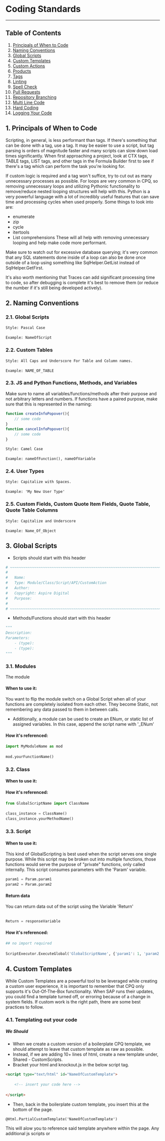 # Coding Standards
---
## Table of Contents

1. [Principals of When to Code](#1-principals-of-when-to-code)
2. [Naming Conventions](#2-naming-conventions)
3. [Global Scripts](#3-global-scripts)
4. [Custom Templates](#4-custom-templates)
5. [Custom Actions](#5-custom-actions)
6. [Products](#6-Products)
7. [Tags](#7-tags)
8. [Linting](#8-linting)
9. [Spell Check](#9-spell-check)
10. [Pull Requests](#10-pull-requests)
11. [Repository Branching](#11-repository-branching)
12. [Multi Line Code](#12-multi-line-code)
13. [Hard Coding](#13-hard-coding)
14. [Logging Your Code](#14-logging-your-code)

## 1. Principals of When to Code 

Scripting, in general, is less performant than tags. If there's something that can be done with a tag, use a tag. It may be easier to use a script, but tag parsing is orders of magnitude faster and many scripts can slow down load times significantly. When first approaching a project, look at CTX tags, TABLE tags, LIST tags, and other tags in the Formula Builder first to see if there's a tag which can perform the task you're looking for. 
 
If custom logic is required and a tag won't suffice, try to cut out as many unnecessary processes as possible. For loops are very common in CPQ, so removing unnecessary loops and utilizing Pythonic functionality to remove/reduce nested looping structures will help with this. Python is a very powerful language with a lot of incredibly useful features that can save time and processing cycles when used properly. Some things to look into are:
- enumerate
- zip
- cycle
- itertools
- List comprehensions
These will all help with removing unnecessary looping and help make code more performant.
 
Make sure to watch out for excessive database querying; it's very common that any SQL statements done inside of a loop can also be done once outside of a loop using something like SqlHelper.GetList instead of SqlHelper.GetFirst.
 
It's also worth mentioning that Traces can add significant processing time to code, so after debugging is complete it's best to remove them (or reduce the number if it's still being developed actively).

## 2. Naming Conventions


### 2.1. Global Scripts

    Style: Pascal Case

    Example: NameOfScript


### 2.2. Custom Tables

    Style: All Caps and Underscore For Table and Column names.

    Example: NAME_OF_TABLE


### 2.3. JS and Python Functions, Methods, and Variables
Make sure to name all variables/functions/methods after their purpose and not arbitrary letters and numbers.  If functions have a paired purpose, make sure that this is represented in the naming:
```js
function createInfoPopover(){
    // some code
}
function cancelInfoPopover(){
    // some code
}
```

    Style: Camel Case

    Example: nameOfFunction(), nameOfVariable


### 2.4. User Types

    Style: Capitalize with Spaces.

    Example: 'My New User Type'


### 2.5. Custom Fields, Custom Quote Item Fields, Quote Table, Quote Table Columns

    Style: Capitalize and Underscore

    Example: Name_Of_Object


## 3. Global Scripts

- Scripts should start with this header
```Python
# ~~~~~~~~~~~~~~~~~~~~~~~~~~~~~~~~~~~~~~~~~~~~~~~~~~~~~~~~~~~~~~~~~~~~~~~~
#   
#   Name:
#   Type: Module/Class/Script/API/CustomAction
#   Author: 
#   Copyright: Aspire Digital
#   Purpose:
#
# ~~~~~~~~~~~~~~~~~~~~~~~~~~~~~~~~~~~~~~~~~~~~~~~~~~~~~~~~~~~~~~~~~~~~~~~~
```
- Methods/Functions should start with this header
```Python
"""
Description: 
Parameters: 
    - (type):
    - (type):
"""
```
### 3.1. Modules
The module 
#### When to use it:
You want to flip the module switch on a Global Script when all of your functions are completely isolated from each other.  They become Static, not remembering any data passed to them in between calls.
- Additionally, a module can be used to create an ENum, or static list of assigned variables.  In this case, append the script name with '_ENum'

#### How it's referenced:
```Python
import MyModuleName as mod

mod.yourFunctionName()
```
### 3.2. Class

#### When to use it:

#### How it's referenced:
```Python
from GlobalScriptName import ClassName

class_instance = ClassName() 
class_instance.yourMethodName()
```
### 3.3. Script

#### When to use it:
This kind of GlobalScripting is best used when the script serves one single purpose.  While this script may be broken out into multiple functions, those functions would serve the purpose of "private" functions, only called internally.  This script consumes parameters with the 'Param' variable.
```Python
param1 = Param.param1
param2 = Param.param2
```

#### Return data

You can return data out of the script using the Variable 'Return'
```Python

Return = responseVariable
```

#### How it's referenced:
```Python
## no import required

ScriptExecutor.ExecuteGlobal('GlobalScriptName', {'param1': 1, 'param2': 'second value'})
```



## 4. Custom Templates

While Custom Templates are a powerful tool to be leveraged while creating a custom user experience, it is important to remember that CPQ only supports it's Out-Of-The-Box functionality.  When SAP runs their updates, you could find a template turned off, or erroring because of a change in system fields.  If custom work is the right path, there are some best practices to follow.

### 4.1. Templating out your code

##### We Should
- When we create a custom version of a boilerplate CPQ template, we should attempt to leave that custom template as raw as possible.
- Instead, if we are adding 10+ lines of html, create a new template under, Shared - CustomScripts.
- Bracket your html and knockout.js in the below script tag.
```html
<script type="text/html" id="NameOfCustomTemplate">

    <!-- insert your code here -->

</script>
``` 
- Then, back in the boilerplate custom template, you insert this at the bottom of the page.
```knockout.JS
@Html.PartialCustomTemplate('NameOfCustomTemplate')
```
This will alow you to reference said template anywhere within the page.  Any additional js scripts or <style> tag added in side the custom template will also be loaded into the DOM on page load.
- You can then call the template using knockout comment notation
```knockout.JS
<!-- ko template: { name 'NameOfCustomTemplate', data: 'if you need to pass data'} --><!-- /ko -->
```
- You can also reference the template inside an element using a data bind.
```knockout.JS
<span data-bind="template: { name: 'NameOfCustomTemplate', data: 'if you need to pass data'} "></span>
```
- Now, when future efforts are made to debug code in the Browsers Inspector, the named templates will actually align with the Custom Template file name.
- Additionally, we keep the code base clean and easy to maneuver.

##### We should never:
- Develop on a global User Type.  Instead, clone it.
- Develop on a template currently attached to globally used User Types.  Instead, make a copy and attach it to your own 'cloned' User Type 
- Nest the code code for a template directly inside another template.  Instead, make that nested code into its own template and call it as described above.
- Add a lot of code (all in a row) to a custom :boiler plate" template.  Instead make it its own template and call it.

### 4.2. 

### 4.3. 

## 5. Custom Actions
Because Custom Actions can contain code/scripts it creates a large amount of locations that a potentially buggy script could be hiding. For this reason, if your code will contain more than a single line, it is best to house your code in a global script, and pass it a reference to the quote, as necessary.

```Python
ScriptExecutor.ExecuteGlobal('GlobalScriptName', context.Quote)
```
[More Global Script Info](#3-global-scripts)

## 6. Products
Because Products can contain code/scripts it creates a large amount of locations that a potentially buggy script could be hiding. For this reason, if your code will contain more than a single line, it is best to house your code in a global script, and pass it a reference to the Product, as necessary.

```Python
ScriptExecutor.ExecuteGlobal('GlobalScriptName', Product)
```
[More Global Script Info](#3-global-scripts)

## 7. Tags

Tags exist as a faster way to access and process data related to quotes and products. They are more limited in terms of functionality but are much more performant. If you have the option to use a tag instead of a script, use a tag.

### 7.1. Special Tags
There are three special tags: CTX, LIST, and TABLE tags. These three tags have extra features and serve different purposes from other tags:
- CTX tags consolidate many of the existing tags into a singular place, while also offering many new tags to pull information that previously couldn't be pulled. CTX tags have built in formatting options for strings and numbers and can access contents of a container.
- TABLE tags query and return the first result in a specified custom table. The tag uses HANA SQL, which is very similar to MySQL or PL/SQL, and queries follow the same format as both of those languages. This works for any custom table, including system custom tables.
- LIST tags operate the same as a TABLE tag, but will return all values retrieved instead of the first value. The values are divided by a | with no spaces.

### 7.2. Tag Deprecation
When using Tags, especially in Document Generation, use CTX tag whenever possible to avoid deprecations, inside of the C and Q Tags.  A full list of deprecated tags can be found on the SAP CPQ website.  
    ```
    <<Q_TAG(<*CTX( Quote.Customer(BillTo).Company)*>)>>  
    <<C_TAG(<*CTX(Quote.CurrentItem.Description)*>)>>
    ```

## 8. Linting
Having the proper Linters installed ensures that the code base remains clean and consistent.  They will through visual errors, on save, when linting standards are not being followed.

Please install both linters:
- Flake 8
- Pylint

To activate linters, restart VS code after installation.

## 9. Spell Check
Spelling errors are easy to make, and can lead to hours of debugging.  Please install the following spell checker extension:
- Code Spell Checker

## 10. Pull Requests
- Anyone reviewing code in PR's (Pull Requests), should ensure that all standards were abided by before approving the PR.

- Once a pull request has been merged, make sure and close any accidental duplicate pull requests. 

## 11. Repository Branching
- Whenever you have a Story, Bug, Task, etc that results in committing code to the repository, you must create a new Branch, and name it after the ticket assigned to you
- Append onto the branch name with a basic description of the ticket.
- Example: "Tenant-Build-CPQ-#89_Create-Top-Of-Page-Button"

## 12. Multi Line Code

### 12.1. Long Strings
- Instead of using new line characters  

<span><img src="/Education/media/images/redX.png" width="20" height="20"/></span>
```Python
myVar = "I like my new car\nbecause it comes with a color/I like. "
``` 
- Use a long string  

<Span><img src="/Education/media/images/greenCheckBox.png" width="20" height="20"/></span>
```Python
myVar = '''
    I like my new car
    because it comes with a color
    I like.''' 
```

### 12.2. Breaking code into multi lines

Out linting standards constrain line length to 80 Characters or less, here are some ways to maintain this.

 - You can break you code to the next line after a '('    

<span><img src="/Education/media/images/redX.png" width="20" height="20"/></span>
```Python
myVar = FirstFunction.SecondFunction("This is a long string")
```
<Span><img src="/Education/media/images/greenCheckBox.png" width="20" height="20"/></span>
```Python
myVar = FirstFunction.SecondFunction(
    "This is a long string"
)
```

- You can also break you line up directly before a '.' and adding a '\\'    

<span><img src="/Education/media/images/redX.png" width="20" height="20"/></span>
```Python
myVar = FirstFunction.SecondFunction("This is a long string")
```
<Span><img src="/Education/media/images/greenCheckBox.png" width="20" height="20"/></span>
```Python
myVar = FirstFunction \
    .SecondFunction("This is a long string")
```

## 13. Hard Coding
This is a non-starter, full stop.

- If we need to access data within our scripts, you have two options:  

    #### 1. Reference a Global Script Module used as an Enum. (This is a Module that contains only variables.)
    ```python
    firstVariable = "some value"
    secondVariable = "some other value"
    ```  
    #### 2. Better Option is to Store this Data in a custom table.

- Do not assign hard coded numbers or strings straight into your code. Instead assign those numbers/string to a variable at the top of the function/method or class.

## 14. Logging Your Code

The purpose of Logs lies in the ability to track our process through the code, success or failure.  To do this we have instituted a StandardLogging class This is the standard for logging in the tenant. 

### StandardLogging

#### Imported:
```python
from StandardLogging import StandardLogging as log
```
#### Definitions:
```python

@staticmethod
def start(script_name, msg=""):
    """
    To be called at the enterance to a module or class
    Args:
        script_name (str): name of script being called
        explanation (str): purpose of script
    """

@staticmethod
def info(script_name, msg):
    """
    Displays a formatted message to the logs
    Args:
        message (str): Custom message to display
    """

@staticmethod
def error(script_name, msg=""):
    '''
    To be called when there is a error
    case in the code.
    Args:
        customMessage (str): Display more info to the user
    '''

@staticmethod
def exception(script_name, msg=""):
    '''
    Method to be caleld directly under the
    'except' in a try/except block.
    Args:
        customMessage (str): Display more info to the user
    '''

@staticmethod
def table(script_name, query, response=""):
    '''
    Method to be called inside a script whenever a table is accessed.
    Args:
        query (str): query string
        response (str): response from the query
    '''

@staticmethod
def quote(script_name, quote, msg=""):
    '''
    Method to be called at the top of any
    script that adjusts or accesses a quote.
    Args:
        quote (context.Quote): reference to the quote
        msg (str): to include what is accessed / modified
    '''
```
#### Note: 
- error() should be used when there is a logical error, such as:
    ```python
    x = 1
    if x is not 2:
        log.error('ScriptName', 'Invalid x value')
    ``` 
- exception() should be used to handle exceptions as such:
    ```python
    try:
        raise Exception()
    except Exception:
        log.exception('ScriptName', 'Exception raised while trying to ...')
    ```
- table() should be called at the end of a table call.  Convert return to string and log.  There may be certain times where the return value is too large by necessity.  In this case, log 'Return Value Bypassed' 